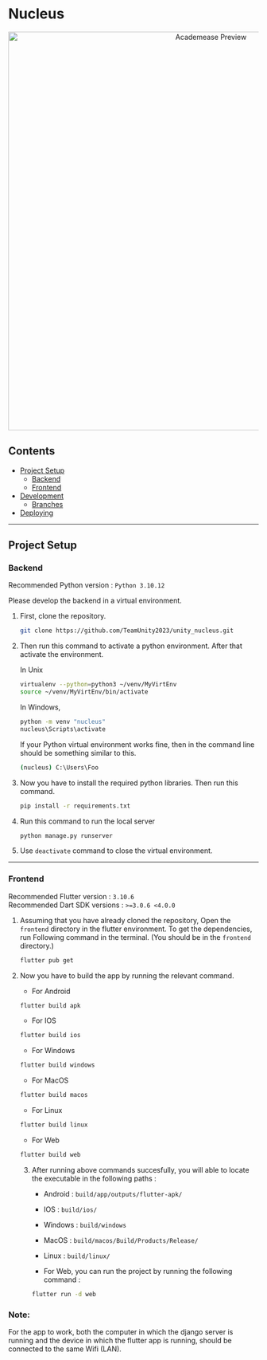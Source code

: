 # Nucleus 
<p align="center">
    <picture>
      <source 
        srcset="https://github.com/TeamUnity2023/unity_nucleus/blob/frontend/banner.png"
        media="(prefers-color-scheme: dark)"
      />
      <img 
        src="https://github.com/TeamUnity2023/unity_nucleus/blob/frontend/banner.png" 
        alt="Academease Preview"
        width="800"
       />
    </picture>
  </p>
  
## Contents
- [Project Setup](#project-setup)
  - [Backend](#backend-env-setup)
  - [Frontend](#frontend-env-setup)
- [Development](#development)
  - [Branches](#branches)
- [Deploying](#deploying)
___

## Project Setup

### Backend  

Recommended Python version : `Python 3.10.12`
  
Please develop the backend in a virtual environment.

   
1) First, clone the repository. 
    
    ```bash
    git clone https://github.com/TeamUnity2023/unity_nucleus.git
    ```

2) Then run this command to activate a python environment. After that activate the environment. 

    In Unix
    ```bash
    virtualenv --python=python3 ~/venv/MyVirtEnv
    source ~/venv/MyVirtEnv/bin/activate
    ```

    In Windows,
    ```bash
    python -m venv "nucleus"
    nucleus\Scripts\activate
    ```

    If your Python virtual environment works fine, then in the command line should be something similar to this.
    
    ```bash
    (nucleus) C:\Users\Foo
    ```

3) Now you have to install the required python libraries. Then run this command.

    ```bash
    pip install -r requirements.txt
    ```

4) Run this command to run the local server

    ```bash
    python manage.py runserver
    ```

5) Use `deactivate` command to close the virtual environment.
___

### Frontend

Recommended Flutter version : `3.10.6` <br>
Recommended  Dart SDK versions : `>=3.0.6 <4.0.0`

1) Assuming that you have already cloned the repository, Open the `frontend` directory in the flutter environment. To get the dependencies, run Following command in the terminal. (You should be in the `frontend` directory.)

     ```bash
    flutter pub get
    ```
     
2) Now you have to build the app by running the relevant command.

    * For Android
    ```bash
    flutter build apk
    ```

    * For IOS
    ```bash
    flutter build ios
    ```

    * For Windows
    ```bash
    flutter build windows
    ```

    * For MacOS
    ```bash
    flutter build macos
    ```

    * For Linux
    ```bash
    flutter build linux
    ```

     * For Web
    ```bash
    flutter build web
    ```
    
    3) After running above commands succesfully, you will able to locate the executable in the following paths : <br>
        * Android : `build/app/outputs/flutter-apk/`
        * IOS : `build/ios/`
        * Windows : `build/windows`
        * MacOS : `build/macos/Build/Products/Release/`
        * Linux : `build/linux/`

        * For Web, you can run the project by running the following command :
        ```bash
        flutter run -d web
        ```
### Note:
For the app to work, both the computer in which the django server is running and the device in which the flutter app is running, should be connected to the same Wifi (LAN).

